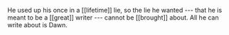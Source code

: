 He used up his once in a [[lifetime]] lie, so the lie he wanted --- that he is meant to be a [[great]] writer --- cannot be [[brought]] about. All he can write about is Dawn.  

